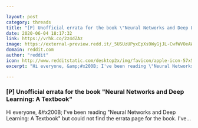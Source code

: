 ```yaml
---

layout: post
category: threads
title: "[P] Unofficial errata for the book \"Neural Networks and Deep Learning: A Textbook\""
date: 2020-06-04 18:17:32
link: https://vrhk.co/2z4dZAz
image: https://external-preview.redd.it/_5USUzUPyxEpXs9WyGjJL-CwfWVOeAWdby6vRh1d4Q0.jpg?width=200&height=104.712041885&auto=webp&crop=200:104.712041885,smart&s=f24ff7c2b36def08eaaa97b271d038b1d4a340c6
domain: reddit.com
author: "reddit"
icon: http://www.redditstatic.com/desktop2x/img/favicon/apple-icon-57x57.png
excerpt: "Hi everyone, &amp;#x200B; I've been reading \"Neural Networks and Deep Learning: A Textbook\" but could not find the errata page for the book. I've..."

---
```


### [P] Unofficial errata for the book "Neural Networks and Deep Learning: A Textbook"

Hi everyone, &amp;#x200B; I've been reading "Neural Networks and Deep Learning: A Textbook" but could not find the errata page for the book. I've...